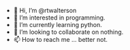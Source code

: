 - 👋 Hi, I’m @rtwalterson
- 👀 I’m interested in programming.
- 🌱 I’m currently learning python.
- 💞️ I’m looking to collaborate on nothing.
- 📫 How to reach me ... better not.

<!---
rtwalterson/rtwalterson is a ✨ special ✨ repository because its `README.md` (this file) appears on your GitHub profile.
You can click the Preview link to take a look at your changes.
--->
